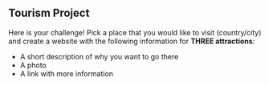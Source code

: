## Tourism Project

Here is your challenge! Pick a place that you would like to visit (country/city) and create a website with the following information for **THREE attractions**:

* A short description of why you want to go there
* A photo
* A link with more information
